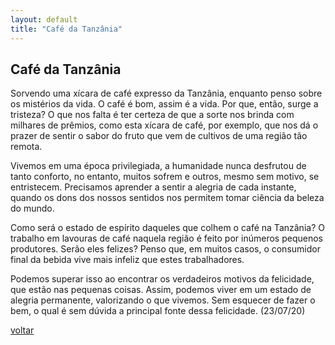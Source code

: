 ```yaml
---
layout: default
title: "Café da Tanzânia"
--- 
```


## Café da Tanzânia

Sorvendo uma xícara de café expresso da Tanzânia, enquanto penso sobre os mistérios da vida. O café é bom, assim é a vida. Por que, então, surge a tristeza? O que nos falta é ter certeza de que a sorte nos brinda com milhares de prêmios, como esta xícara de café, por exemplo, que nos dá o prazer de sentir o sabor do fruto que vem de cultivos de uma região tão remota.

Vivemos em uma época privilegiada, a humanidade nunca desfrutou de tanto conforto, no entanto, muitos sofrem e outros, mesmo sem motivo, se entristecem. Precisamos aprender a sentir a alegria de cada instante, quando os dons dos nossos sentidos nos permitem tomar ciência da beleza do mundo.

Como será o estado de espírito daqueles que colhem o café na Tanzânia? O trabalho em lavouras de café naquela região é feito por inúmeros pequenos produtores. Serão eles felizes? Penso que, em muitos casos, o consumidor final da bebida vive mais infeliz que estes trabalhadores.

Podemos superar isso ao encontrar os verdadeiros motivos da felicidade, que estão nas pequenas coisas. Assim, podemos viver em um estado de alegria permanente, valorizando o que vivemos. Sem esquecer de fazer o bem, o qual é sem dúvida a principal fonte dessa felicidade. (23/07/20)

[voltar](./)